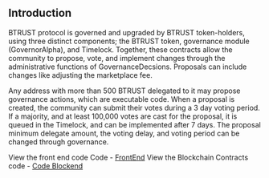 Introduction
------------

BTRUST protocol is governed and upgraded by BTRUST token-holders, using three distinct components; the BTRUST token, governance module (GovernorAlpha), and Timelock. Together, these contracts allow the community to propose, vote, and implement changes through the administrative functions of GovernanceDecsions. Proposals can include changes like adjusting the marketplace fee.

Any address with more than 500 BTRUST delegated to it may propose governance actions, which are executable code. When a proposal is created, the community can submit their votes during a 3 day voting period. If a majority, and at least 100,000 votes are cast for the proposal, it is queued in the Timelock, and can be implemented after 7 days. The proposal minimum delegate amount, the voting delay, and voting period can be changed through governance.

View the front end code Code  - [FrontEnd](https://github.com/Snowfork/BTRUST-Voting-UI) 
View the Blockchain Contracts code - [Code Blockend](https://github.com/Snowfork/BTRUST-Contracts) 
